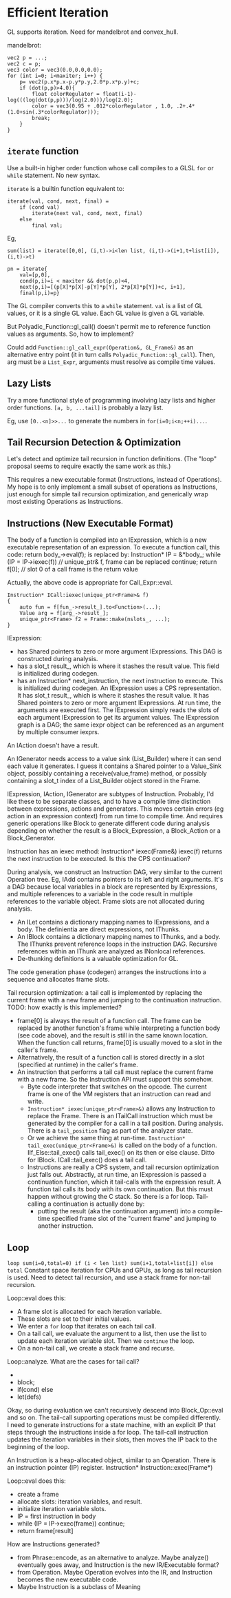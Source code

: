 # Efficient Iteration

GL supports iteration. Need for mandelbrot and convex_hull.

mandelbrot:
```
vec2 p = ...;
vec2 c = p;
vec3 color = vec3(0.0,0.0,0.0);
for (int i=0; i<maxiter; i++) {
    p= vec2(p.x*p.x-p.y*p.y,2.0*p.x*p.y)+c;
    if (dot(p,p)>4.0){
        float colorRegulator = float(i-1)-log(((log(dot(p,p)))/log(2.0)))/log(2.0);
        color = vec3(0.95 + .012*colorRegulator , 1.0, .2+.4*(1.0+sin(.3*colorRegulator)));
        break;
    }
}
```

## `iterate` function
Use a built-in higher order function whose call compiles to a GLSL `for`
or `while` statement. No new syntax.

`iterate` is a builtin function equivalent to:
```
iterate(val, cond, next, final) =
    if (cond val)
        iterate(next val, cond, next, final)
    else
        final val;
```
Eg,
```
sum(list) = iterate([0,0], (i,t)->i<len list, (i,t)->(i+1,t+list[i]), (i,t)->t)

pn = iterate{
    val=[p,0],
    cond(p,i)=i < maxiter && dot(p,p)<4,
    next(p,i)=[(p[X]*p[X]-p[Y]*p[Y], 2*p[X]*p[Y])+c, i+1],
    final(p,i)=p}
```
The GL compiler converts this to a `while` statement.
`val` is a list of GL values, or it is a single GL value.
Each GL value is given a GL variable.

But Polyadic_Function::gl_call() doesn't permit me to reference function values
as arguments. So, how to implement?

Could add `Function::gl_call_expr(Operation&, GL_Frame&)` as an alternative
entry point (it in turn calls `Polyadic_Function::gl_call`). Then, arg must be
a `List_Expr`, arguments must resolve as compile time values.

## Lazy Lists
Try a more functional style of programming involving lazy lists
and higher order functions. `[a, b, ...tail]` is probably a lazy list.

Eg, use `[0..<n]>>...` to generate the numbers in `for(i=0;i<n;++i)...`.

## Tail Recursion Detection & Optimization
Let's detect and optimize tail recursion in function definitions.
(The "loop" proposal seems to require exactly the same work as this.)

This requires a new executable format (Instructions, instead of Operations).
My hope is to only implement a small subset of operations as Instructions,
just enough for simple tail recursion optimization,
and generically wrap most existing Operations as Instructions.

## Instructions (New Executable Format)
The body of a function is compiled into an IExpression, which is a new
executable representation of an expression. To execute a function call,
this code:
  return body_->eval(f);
is replaced by:
  Instruction* IP = &*body_;
  while (IP = IP->iexec(f)) // unique_ptr<Frame>& f, frame can be replaced
    continue;
  return f[0]; // slot 0 of a call frame is the return value

Actually, the above code is appropriate for Call_Expr::eval.
```
Instruction* ICall:iexec(unique_ptr<Frame>& f)
{
    auto fun = f[fun_->result_].to<Function>(...);
    Value arg = f[arg_->result_];
    unique_ptr<Frame> f2 = Frame::make(nslots_, ...);
}
```

IExpression:
* has Shared pointers to zero or more argument IExpressions. This DAG is
  constructed during analysis.
* has a slot_t result_, which is where it stashes the result value. This field
  is initialized during codegen.
* has an Instruction* next_instruction, the next instruction to execute.
  This is initialized during codegen.
An IExpression uses a CPS representation. It has slot_t result_, which is where
it stashes the result value. It has Shared pointers to zero or more
argument IExpressions. At run time, the arguments are executed first. The
IExpression simply reads the slots of each argument IExpression to get its
argument values. The IExpression graph is a DAG; the same iexpr object can be
referenced as an argument by multiple consumer iexprs.

An IAction doesn't have a result.

An IGenerator needs access to a value sink (List_Builder) where it can send
each value it generates. I guess it contains a Shared pointer to a Value_Sink
object, possibly containing a receive(value,frame) method, or possibly
containing a slot_t index of a List_Builder object stored in the Frame.

IExpression, IAction, IGenerator are subtypes of Instruction.
Probably, I'd like these to be separate classes, and to have a compile time
distinction between expressions, actions and generators. This moves certain
errors (eg action in an expression context) from run time to compile time.
And requires generic operations like Block to generate different code during
analysis depending on whether the result is a Block_Expression, a Block_Action
or a Block_Generator.

Instruction has an iexec method:
    Instruction* iexec(Frame&)
iexec(f) returns the next instruction to be executed.
Is this the CPS continuation?

During analysis, we construct an Instruction DAG, very similar to the current
Operation tree. Eg, IAdd contains pointers to its left and right arguments.
It's a DAG because local variables in a block are represented by IExpressions,
and multiple references to a variable in the code result in multiple
references to the variable object. Frame slots are not allocated during
analysis.
* An ILet contains a dictionary mapping names to IExpressions, and a body.
  The definientia are direct expressions, not IThunks.
* An IBlock contains a dictionary mapping names to IThunks, and a body.
  The IThunks prevent reference loops in the instruction DAG. Recursive
  references within an IThunk are analyzed as INonlocal references.
* De-thunking definitions is a valuable optimization for GL.

The code generation phase (codegen) arranges the instructions into a sequence
and allocates frame slots.

Tail recursion optimization: a tail call is implemented by replacing
the current frame with a new frame and jumping to the continuation instruction.
TODO: how exactly is this implemented?
* frame[0] is always the result of a function call. The frame can be replaced
  by another function's frame while interpreting a function body (see code
  above), and the result is still in the same known location. When the function
  call returns, frame[0] is usually moved to a slot in the caller's frame.
* Alternatively, the result of a function call is stored directly in a slot
  (specified at runtime) in the caller's frame.
* An instruction that performs a tail call must replace the current frame with
  a new frame. So the Instruction API must support this somehow.
  * Byte code interpreter that switches on the opcode. The current frame is one
    of the VM registers that an instruction can read and write.
  * `Instruction* iexec(unique_ptr<Frame>&)` allows any Instruction to replace
    the Frame. There is an ITailCall instruction which must be generated by
    the compiler for a call in a tail position. During analysis. There is a
    `tail_position` flag as part of the analyzer state.
  * Or we achieve the same thing at run-time.
    `Instruction* tail_exec(unique_ptr<Frame>&)` is called on the body of a
    function. IIf_Else::tail_exec() calls tail_exec() on its then or else
    clause. Ditto for IBlock. ICall::tail_exec() does a tail call.
  * Instructions are really a CPS system, and tail recursion optimization
    just falls out. Abstractly, at run time, an IExpression is passed a
    continuation function, which it tail-calls with the expression result.
    A function tail calls its body with its own continuation.
    But this must happen without growing the C stack. So there is a for loop.
    Tail-calling a continuation is actually done by:
    * putting the result (aka the continuation argument) into a compile-time
      specified frame slot of the "current frame" and jumping to another
      instruction.

## Loop
`loop sum(i=0,total=0) if (i < len list) sum(i+1,total+list[i]) else total`
Constant space iteration for CPUs and GPUs, as long as tail recursion is used.
Need to detect tail recursion, and use a stack frame for non-tail recursion.

Loop::eval does this:
* A frame slot is allocated for each iteration variable.
* These slots are set to their initial values.
* We enter a `for` loop that iterates on each tail call.
* On a tail call, we evaluate the argument to a list, then use the list
  to update each iteration variable slot. Then we `continue` the loop.
* On a non-tail call, we create a stack frame and recurse.

Loop::analyze. What are the cases for tail call?
* <call>
* block;<call>
* if(cond)<call> else <call>
* let(defs)<call>

Okay, so during evaluation we can't recursively descend into Block_Op::eval
and so on. The tail-call supporting operations must be compiled differently.
I need to generate instructions for a state machine, with an explicit IP that
steps through the instructions inside a for loop. The tail-call instruction
updates the iteration variables in their slots, then moves the IP back to the
beginning of the loop.

An Instruction is a heap-allocated object, similar to an Operation.
There is an instruction pointer (IP) register.
Instruction* Instruction::exec(Frame*)

Loop::eval does this:
 * create a frame
 * allocate slots: iteration variables, and result.
 * initialize iteration variable slots.
 * IP = first instruction in body
 * while (IP = IP->exec(frame))
    continue;
 * return frame[result]

How are Instructions generated?
* from Phrase::encode, as an alternative to analyze. Maybe analyze() eventually
  goes away, and Instruction is the new IR/Executable format?
* from Operation. Maybe Operation evolves into the IR, and Instruction becomes
  the new executable code.
* Maybe Instruction is a subclass of Meaning
